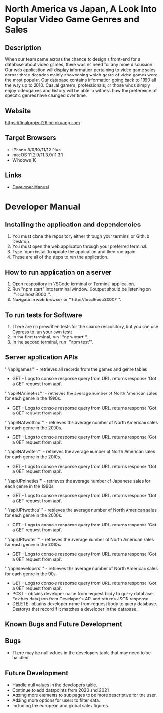 # North America vs Japan, A Look Into Popular Video Game Genres and Sales
## Description
When our team came across the chance to design a front-end for a database about video games, there was no need for any more discussion.  Our web application will display information pertaining to video game sales across three decades mainly showcasing which genre of video games were the most popular.  Our database contains information going back to 1990 all the way up to 2010.  Casual gamers, professionals, or those whos simply enjoy videogames and history will be able to witness how the preference of specific genres have changed over time.

## Website
https://finalproject26.herokuapp.com

## Target Browsers
* iPhone 8/9/10/11/12 Plus
* macOS 11.2.9/11.3.0/11.3.1
* Windows 10

## Links
* [Developer Manual](https://github.com/mruiz99/Group26-Final-INST377SP2021/blob/main/README.md) 

# Developer Manual
##  Installing the application and dependencies
1.  You must clone the repository either through your terminal or Github Desktop.
2.  You must open the web applicaton through your preferred terminal.
3.  Type 'npm install'to update the appication and then run again.
4.  These are all of the steps to run the application.

## How to run application on a server 
 1. Open respository in VSCode terminal or Terminal application. 
 2. Run "npm start" into terminal window. Ooutput should be listening on '''localhost:3000'''.
 3. Navigate in web browser to '''http://localhost:3000/'''.

## To run tests for Software
 1. There are no prewritten tests for the source respository, but you can use Cypress to run your own tests. 
 2. In the first terminal, run '''npm start'''.
 3. In the second terminal, run '''npm test'''.	

## Server application APIs

'''/api/games''' - retrieves all records from the games and genre tables
- GET - Logs to console response query from URL. returns response 'Got a GET request from /api'.

'''/api/NAnineties''' - retrieves the average number of North American sales for each genre in the 1990s. 
- GET - Logs to console response query from URL. returns response 'Got a GET request from /api'.

'''/api/NAtwothou''' - retrieves the average number of North American sales for each genre in the 2000s. 
- GET - Logs to console response query from URL. returns response 'Got a GET request from /api'.

'''/api/NAtwoten''' - retrieves the average number of North American sales for each genre in the 2010s. 
- GET - Logs to console response query from URL. returns response 'Got a GET request from /api'.

'''/api/JPnineties''' - retrieves the average number of Japanese sales for each genre in the 1990s. 
- GET - Logs to console response query from URL. returns response 'Got a GET request from /api'.

'''/api/JPtwothou''' - retrieves the average number of North American sales for each genre in the 2000s. 
- GET - Logs to console response query from URL. returns response 'Got a GET request from /api'.

'''/api/JPtwoten''' - retrieves the average number of North American sales for each genre in the 2010s. 
- GET - Logs to console response query from URL. returns response 'Got a GET request from /api'.

'''/api/developers''' - retrieves the average number of North American sales for each genre in the 90s. 
- GET - Logs to console response query from URL. returns response 'Got a GET request from /api'.
- POST - obtains developer name from request body to query database. Fetches data json from Developer's API and returns JSON response.
- DELETE- obtains developer name from request body to query database. Destorys that record if it matches a developer in the database.

## Known Bugs and Future Development
## Bugs
- There may be null values in the developers table that may need to be handled

## Future Development
- Handle null values in the developers table. 
- Continue to add datapoints from 2020 and 2021.
- Adding more elements to sub pages to be more descriptive for the user.
- Adding more options for users to filter data.
- Including the european and global sales figures.

